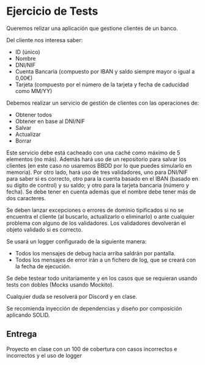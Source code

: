 # Ejercicio de Tests

Queremos relizar una aplicación que gestione clientes de un banco.

Del cliente nos interesa saber:
- ID (único)
- Nombre
- DNI/NIF
- Cuenta Bancaria (compuesto por IBAN y saldo siempre mayor o igual a 0,00€)
- Tarjeta (compuesto por el número de la tarjeta y fecha de caducidad como MM/YY)

Debemos realizar un servicio de gestión de clientes con las operaciones de:
- Obtener todos
- Obtener en base al DNI/NIF
- Salvar
- Actualizar
- Borrar

Este servicio debe está cacheado con una caché como máximo de 5 elementos (no más). Además hará uso de un repositorio para salvar los clientes (en este caso no usaremos BBDD por lo que puedes simularlo en memoria). Por otro lado, hará uso de tres validadores, uno para DNI/NIF para saber si es correcto, otro para la cuenta basado en el IBAN (basado en su dígito de control) y su saldo; y otro para la tarjeta bancaria (número y fecha). Se debe tener en cuenta además que el nombre debe tener más de dos caracteres. 

Se deben lanzar excepciones o errores de dominio tipificados si no se encuentra el cliente (al buscarlo, actualizarlo o eliminarlo) o ante cualquier problema con alguno de los validadores. Los validadores devolverán el objeto validado si es correcto.

Se usará un logger configurado de la siguiente manera:
- Todos los mensajes de debug hacia arriba saldrán por pantalla.
- Todos los mensajes de error irán a un fichero de log, que se creará con la fecha de ejecución.

Se debe testear todo unitariamente y en los casos que se requieran usando tests con dobles (Mocks usando Mockito).

Cualquier duda se resolverá por Discord y en clase.

Se recomienda inyección de dependencias y diseño por composición aplicando SOLID.

## Entrega

Proyecto en clase con un 100 de cobertura con casos incorrectos e incorrectos y el uso de logger